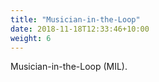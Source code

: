 ```yaml
---
title: "Musician-in-the-Loop"
date: 2018-11-18T12:33:46+10:00
weight: 6
---
```


Musician-in-the-Loop (MIL).
<!--more-->